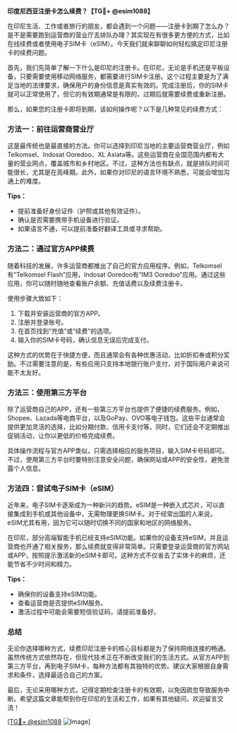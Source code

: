**印度尼西亚注册卡怎么续费？【TG💪+ @esim1088】**

在印尼生活、工作或者旅行的朋友，都会遇到一个问题——注册卡到期了怎么办？是不是需要跑到运营商的营业厅去排队办理？其实现在有很多更方便的方式，比如在线续费或者使用电子SIM卡（eSIM）。今天我们就来聊聊如何轻松搞定印尼注册卡的续费问题。

首先，我们先简单了解一下什么是印尼的注册卡。在印尼，无论是手机还是平板设备，只要需要使用移动网络服务，都需要进行SIM卡注册。这个过程主要是为了满足当地的法律要求，确保用户的身份信息是真实有效的。完成注册后，你的SIM卡就可以正常使用了，但它的有效期通常是有限的，过期后就需要续费或重新注册。

那么，如果您的注册卡即将到期，该如何操作呢？以下是几种常见的续费方式：

### 方法一：前往运营商营业厅

这是最传统也是最直接的方法。你可以选择到印尼当地的主要运营商营业厅，例如Telkomsel、Indosat Ooredoo、XL Axiata等。这些运营商在全国范围内都有大量的营业网点，覆盖城市和乡村地区。不过，这种方法也有缺点，就是排队时间可能很长，尤其是在高峰期。此外，如果你对印尼的语言环境不熟悉，可能会增加沟通上的难度。

**Tips：**
- 提前准备好身份证件（护照或其他有效证件）。
- 确认是否需要携带手机设备进行验证。
- 如果语言不通，可以提前准备好翻译工具或寻求帮助。

### 方法二：通过官方APP续费

随着科技的发展，许多运营商都推出了自己的官方应用程序。例如，Telkomsel有“Telkomsel Flash”应用，Indosat Ooredoo有“IM3 Ooredoo”应用。通过这些应用，你可以随时随地查看账户余额、充值话费以及续费注册卡。

使用步骤大致如下：
1. 下载并安装运营商的官方APP。
2. 注册并登录账号。
3. 在首页找到“充值”或“续费”的选项。
4. 输入你的SIM卡号码，确认信息无误后完成支付。

这种方式的优势在于快捷方便，而且通常会有各种优惠活动，比如折扣券或积分奖励。不过需要注意的是，有些应用只支持本地银行账户支付，对于国际用户来说可能不太友好。

### 方法三：使用第三方平台

除了运营商自己的APP，还有一些第三方平台也提供了便捷的续费服务。例如，Shopee、Lazada等电商平台，以及GoPay、OVO等电子钱包。这些平台通常会提供更加灵活的选择，比如分期付款、信用卡支付等。同时，它们还会不定期推出促销活动，让你以更低的价格完成续费。

具体操作流程与官方APP类似，只需选择相应的服务项目，输入SIM卡号码即可。不过，使用第三方平台时要特别注意安全问题，确保网站或APP的安全性，避免泄露个人信息。

### 方法四：尝试电子SIM卡（eSIM）

近年来，电子SIM卡逐渐成为一种新兴的趋势。eSIM是一种嵌入式芯片，可以直接集成到手机或其他设备中，无需物理更换SIM卡。对于经常出国的人来说，eSIM尤其有用，因为它可以随时切换不同的国家和地区的网络服务。

在印尼，部分高端智能手机已经支持eSIM功能。如果你的设备支持eSIM，并且运营商也开通了相关服务，那么续费就变得非常简单。只需要登录运营商的官方网站或APP，按照提示激活新的eSIM卡即可。这种方式不仅省去了实体卡的麻烦，还能节省不少时间和精力。

**Tips：**
- 确保你的设备支持eSIM功能。
- 查看运营商是否提供eSIM服务。
- 激活过程中可能会需要短信验证码，请提前准备好。

### 总结

无论你选择哪种方式，续费印尼注册卡的核心目标都是为了保持网络连接的畅通。虽然传统方式依然存在，但现代技术正在不断改变我们的生活方式。从官方APP到第三方平台，再到电子SIM卡，每种方法都有其独特的优势。建议大家根据自身需求和条件，选择最适合自己的方案。

最后，无论采用哪种方式，记得定期检查注册卡的有效期，以免因疏忽导致服务中断。希望这篇文章能帮到你在印尼的生活和工作，如果有其他疑问，欢迎留言交流！

[[TG💪+ @esim1088](https://t.me/s/esim1088) ![Image](https://i.postimg.cc/4NQfJmqS/Snipaste-2025-05-13-00-14-12.png)]